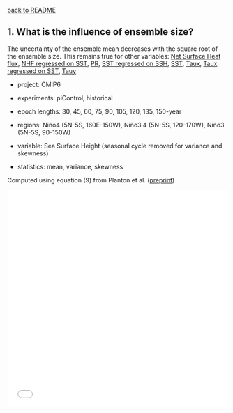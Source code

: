[back to README](../README.md)

## 1. What is the influence of ensemble size?
The uncertainty of the ensemble mean decreases with the square root of the ensemble size.
This remains true for other variables: [Net Surface Heat flux](f3_hf.md), [NHF regressed on SST](f3_hf_fbk.md), [PR](f3_pr.md), [SST regressed on SSH](f3_sl_fbk.md), [SST](f3_ts.md), [Taux](f3_tx.md), [Taux regressed on SST](f3_tx_fbk.md), [Tauy](f3_ty.md)  


- project: CMIP6

- experiments: piControl, historical

- epoch lengths: 30, 45, 60, 75, 90, 105, 120, 135, 150-year

- regions: Niño4 (5N-5S, 160E-150W), Niño3.4 (5N-5S, 120-170W), Niño3 (5N-5S, 90-150W)

- variable: Sea Surface Height (seasonal cycle removed for variance and skewness)

- statistics: mean, variance, skewness

Computed using equation (9) from Planton et al. ([preprint](https://doi.org/10.22541/essoar.170196744.48068128/v1))


<iframe src="f03_uncertainty_vs_ensemble_size_sl.pdf" width="100%" height="500" frameborder="0" />

